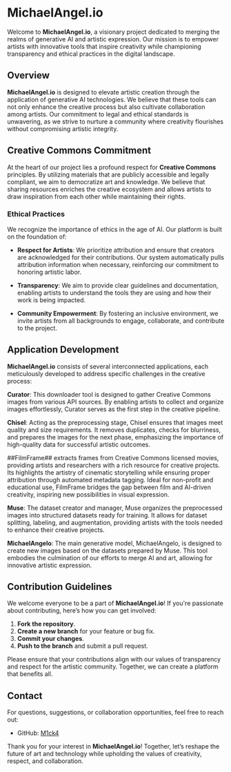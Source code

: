 # MichaelAngel.io

Welcome to **MichaelAngel.io**, a visionary project dedicated to merging the realms of generative AI and artistic expression. Our mission is to empower artists with innovative tools that inspire creativity while championing transparency and ethical practices in the digital landscape.

## Overview

**MichaelAngel.io** is designed to elevate artistic creation through the application of generative AI technologies. We believe that these tools can not only enhance the creative process but also cultivate collaboration among artists. Our commitment to legal and ethical standards is unwavering, as we strive to nurture a community where creativity flourishes without compromising artistic integrity.

## Creative Commons Commitment

At the heart of our project lies a profound respect for **Creative Commons** principles. By utilizing materials that are publicly accessible and legally compliant, we aim to democratize art and knowledge. We believe that sharing resources enriches the creative ecosystem and allows artists to draw inspiration from each other while maintaining their rights.

### Ethical Practices

We recognize the importance of ethics in the age of AI. Our platform is built on the foundation of:

- **Respect for Artists**: We prioritize attribution and ensure that creators are acknowledged for their contributions. Our system automatically pulls attribution information when necessary, reinforcing our commitment to honoring artistic labor.
  
- **Transparency**: We aim to provide clear guidelines and documentation, enabling artists to understand the tools they are using and how their work is being impacted. 

- **Community Empowerment**: By fostering an inclusive environment, we invite artists from all backgrounds to engage, collaborate, and contribute to the project.

## Application Development

**MichaelAngel.io** consists of several interconnected applications, each meticulously developed to address specific challenges in the creative process:

**Curator**: This downloader tool is designed to gather Creative Commons images from various API sources. By enabling artists to collect and organize images effortlessly, Curator serves as the first step in the creative pipeline.

**Chisel**: Acting as the preprocessing stage, Chisel ensures that images meet quality and size requirements. It removes duplicates, checks for blurriness, and prepares the images for the next phase, emphasizing the importance of high-quality data for successful artistic outcomes.

##FilmFrame##
extracts frames from Creative Commons licensed movies, providing artists and researchers with a rich resource for creative projects. Its highlights the artistry of cinematic storytelling while ensuring proper attribution through automated metadata tagging. Ideal for non-profit and educational use, FilmFrame bridges the gap between film and AI-driven creativity, inspiring new possibilities in visual expression.

**Muse**: The dataset creator and manager, Muse organizes the preprocessed images into structured datasets ready for training. It allows for dataset splitting, labeling, and augmentation, providing artists with the tools needed to enhance their creative projects.

**MichaelAngelo**: The main generative model, MichaelAngelo, is designed to create new images based on the datasets prepared by Muse. This tool embodies the culmination of our efforts to merge AI and art, allowing for innovative artistic expression.


## Contribution Guidelines

We welcome everyone to be a part of **MichaelAngel.io**! If you're passionate about contributing, here’s how you can get involved:

1. **Fork the repository**.
2. **Create a new branch** for your feature or bug fix.
3. **Commit your changes**.
4. **Push to the branch** and submit a pull request.

Please ensure that your contributions align with our values of transparency and respect for the artistic community. Together, we can create a platform that benefits all.

## Contact

For questions, suggestions, or collaboration opportunities, feel free to reach out:

- GitHub: [M1ck4](https://github.com/M1ck4)
  
Thank you for your interest in **MichaelAngel.io**! Together, let’s reshape the future of art and technology while upholding the values of creativity, respect, and collaboration.
